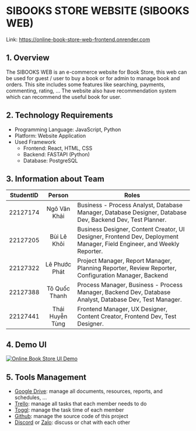 # SIBOOKS STORE WEBSITE (SIBOOKS WEB)
Link: https://online-book-store-web-frontend.onrender.com
## **1. Overview**
The SIBOOKS WEB is an e-commerce website for Book Store, this web can be used for guest / user to buy a book or for admin to manage book and orders. This site includes some features like searching, payments, commenting, rating, ... The website also have recommendation system which can recommend the useful book for user.
## **2. Technology Requirements**
* Programming Language: JavaScript, Python
* Platform: Website Application
* Used Framework
	* Frontend: React, HTML, CSS
	* Backend: FASTAPI (Python)
	* Database: PostgreSQL
## **3. Information about Team**
| StudentID |     Person      | Roles                                                                                                                   |
|:---------:|:---------------:| ----------------------------------------------------------------------------------------------------------------------- |
| 22127174  |  Ngô Văn Khải   | Business - Process Analyst, Database Manager, Database Designer, Database Dev, Backend Dev, Test Planner.               |
| 22127205  |   Bùi Lê Khôi   | Business Designer, Content Creator, UI Designer, Frontend Dev, Deployment Manager, Field Engineer, and Weekly Reporter. |
| 22127322  |  Lê Phước Phát  | Project Manager, Report Manager, Planning Reporter, Review Reporter, Configuration Manager, Backend                     |
| 22127388  |  Tô Quốc Thanh  | Process Manager, Business - Process Manager, Backend Dev, Database Analyst, Database Dev, Test Manager.                 |
| 22127441  | Thái Huyễn Tùng | Frontend Manager, UX Designer, Content Creator, Frontend Dev, Test Designer.                                            |

## **4. Demo UI**

<!-- BEGIN YOUTUBE-CARDS -->
[![Online Book Store UI Demo](https://ytcards.demolab.com/?id=-wloHUp86EU&title=Online+Book+Store+UI+Demo&lang=en&timestamp=-wloHUp86EU&background_color=%230d1117&title_color=%23ffffff&stats_color=%23dedede&max_title_lines=1&width=250&border_radius=5&duration=2195 "Online Book Store UI Demo")](https://www.youtube.com/watch?v=-wloHUp86EU)
<!-- END YOUTUBE-CARDS -->
## 5. **Tools Management**
* [Google Drive](https://drive.google.com/drive/folders/1OkmKCLP79hJeeMM6AjpGuXRUf3QzdbLE?usp=sharing): manage all documents, resources, reports, and schedules, ...
* [Trello](https://trello.com/w/sibooksweb): manage all tasks that each member needs to do
* [Toggl](https://track.toggl.com/organization/8360737/workspaces/8359779/settings/general): manage the task time of each member
* [Github](https://github.com/PhuocPhat1005/Online_Book_Store_Web): manage the source code of this project
* [Discord](https://discord.gg/hCrzZzNs) or [Zalo](https://zalo.me/g/mkrler289): discuss or chat with each other
